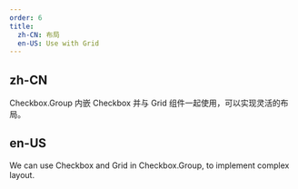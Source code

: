 ```yaml
---
order: 6
title:
  zh-CN: 布局
  en-US: Use with Grid
---
```


## zh-CN
Checkbox.Group 内嵌 Checkbox 并与 Grid 组件一起使用，可以实现灵活的布局。


## en-US
We can use Checkbox and Grid in Checkbox.Group, to implement complex layout.